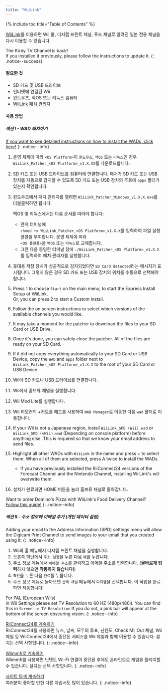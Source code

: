 ```yaml
---
title: "WiiLink"
---
```


{% include toc title="Table of Contents" %}

[WiiLink](https://wiilink24.com/)를 이용하면 Wii 룸, 디지캠 프린트 채널, 푸드 채널로 알려진 일본 전용 채널을 다시 이용할 수 있습니다.

The Kirby TV Channel is back! <br> If you installed it previously, please follow the instructions to update it.
{: .notice--success}

#### 필요한 것

- SD 카드 및 USB 드라이브
- 인터넷에 연결된 Wii
- 윈도우즈, 맥OS 또는 리눅스 컴퓨터
- [WiiLink 패치 관리자](https://github.com/WiiLink24/WiiLink24-Patcher/releases)

#### 사용 방법

##### 섹션 I - WAD 패치하기

[If you want to see detailed instructions on how to install the WADs, click here!](wiimodlite)
{: .notice--info}

1. 운영 체제에 따라 `<OS Platform>`이 `윈도우즈`, `맥OS` 또는 `리눅스`인 경우 `WiiLink_Patcher_<OS Platform>_v1.X.XX`를 다운로드합니다.
2. SD 카드 또는 USB 드라이브를 컴퓨터에 연결합니다. 패처가 SD 카드 또는 USB 장치를 자동으로 감지할 수 있도록 SD 카드 또는 USB 장치의 루트에 `apps` 폴더가 있는지 확인합니다.
3. 윈도우즈에서 패치 관리자를 열려면 `WiiLink_Patcher_Windows_v1.X.X.exe`를 더블클릭하면 됩니다.

   맥OS 및 리눅스에서는 다음 순서를 따라야 합니다:
   - 먼저 터미널에 <br>`chmod +x WiiLink_Patcher_<OS Platform>_v1.X.X`를 입력하여 파일 실행 권한을 부여합니다. 운영 체제에 따라<br>`<OS 플랫폼>`을 `맥OS` 또는 `리눅스`로 교체합니다.
   - 그런 다음 동일한 터미널 창에 `./WiiLink_Patcher_<OS Platform>_v1.X.X`를 입력하여 패치 관리자를 실행합니다.
4. 휴대용 저장 장치가 성공적으로 감지되었다면 `SD Card detected`라는 메시지가 표시됩니다. 그렇지 않은 경우 SD 카드 또는 USB 장치의 위치를 수동으로 선택해야 합니다.
5. Press 1 to choose `Start` on the main menu, to start the Express Install Setup of WiiLink. <br> Or, you can press 2 to start a Custom Install.
6. Follow the on screen instructions to select which versions of the available channels you would like.
7. It may take a moment for the patcher to download the files to your SD Card or USB Drive.
8. Once it's done, you can safely close the patcher. All of the files are ready on your SD Card.
9. If it did not copy everything automatically to your SD Card or USB Device, copy the `WAD` and `apps` folder next to<br>`WiiLink_Patcher_<OS Platform>_v1.X.X` to the root of your SD Card or USB Device.
10. Wii에 SD 카드나 USB 드라이브를 연결합니다.
11. Wii에서 홈브류 채널을 실행합니다.
12. Wii Mod Lite를 실행합니다.
13. Wii 리모컨의 +컨트롤 패드를 사용하여 `WAD Manager`로 이동한 다음 `wad` 폴더로 이동합니다.
14. If your Wii is not a Japanese region, install `WiiLink_SPD (Wii).wad` or `WiiLink_SPD (vWii).wad` (Depending on console platform) before anything else. This is required so that we know your email address to send files.
15. Highlight all other WADs with `WiiLink` in the name and press + to select them. When all of them are selected, press A twice to install the WADs.
    - If you have previously installed the RiiConnect24 versions of the Forecast Channel and the Nintendo Channel, installing WiiLink's will overwrite them.

16. 설치가 완료되면 HOME 버튼을 눌러 홈브류 채널로 돌아갑니다.

Want to order Domino's Pizza with WiiLink's Food Delivery Channel?<br>[Follow this guide!](wiilink-demae-dominos)
{: .notice--info}

##### 섹션 II - 주소 정보에 이메일 추가 (개인 데이터 설정)

Adding your email to the Address Information (SPD) settings menu will allow the Digicam Print Channel to send images to your email that you created using it.
{: .notice--info}

1. Wii의 홈 메뉴에서 디지캠 프린트 채널을 실행합니다.
2. 오른쪽 하단에서 `주소 설정`을 누른 다음 `예`를 누릅니다.
3. 주소 정보 메뉴에서 `이메일 주소`를 클릭하고 이메일 주소를 입력합니다. (**올바르게 입력**하지 않으면 **작동하지 않습니다!**)
4. `확인`을 누른 다음 `완료`를 누릅니다.
5. 주소 정보 메뉴로 돌아오면 `선택 채널` 메뉴에서 `디지캠`을 선택합니다. 이 작업을 완료하면 작동합니다!

For PAL (European Wiis)<br> In Wii Settings please set TV Resolution to 60 HZ (480p/480i). You can find this in `Screen -> TV Resolution` If you do not, a pink bar will appear at the bottom of the screen obscuring vision.
{: .notice--info}

[RiiConnect24로 계속하기](riiconnect24)<br> RiiConnect24를 사용하면 뉴스, 날씨, 모두의 투표, 닌텐도, Check Mii Out 채널, Wii 메일 등 WiiConnect24에서 중단된 서비스를 Wii 메일과 함께 이용할 수 있습니다. 설치는 선택 사항입니다.
{: .notice--info}

[Wiimmfi로 계속하기](wiimmfi)<br> Wiimmfi를 사용하면 닌텐도 Wi-Fi 연결이 중단된 후에도 온라인으로 게임을 플레이할 수 있습니다. 설치는 선택 사항입니다.
{: .notice--info}

[사이트 탐색 계속하기](site-navigation)<br> 여러분이 좋아할 만한 다른 자습서도 많이 있습니다.
{: .notice--info}
